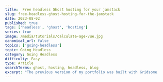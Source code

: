 ```yaml
---
title:  Free headless Ghost hosting for your jamstack
slug: free-headless-ghost-hosting-for-the-jamstack
date: 2023-08-02
published: true
tags: ['headless', 'ghost', 'hosting']
series: true
image: /media/tutorials/calculate-age-vue.jpg
canonical_url: false
topics: ['going-headless']
topic: Going Headless
category: Going Headless
difficulty: Easy
type: Article
searchTerms: ghost, hosting, headless, blog
excerpt: "The previous version of my portfolio was built with Gridsome, which was setup to normalize content from a variety of sources. One of those was my favourite blogging platform, Ghost. Here's how you can set it up for free."
---
```


